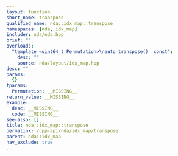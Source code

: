 ```yaml
---
layout: function
short_name: transpose
qualified_name: nda::idx_map::transpose
namespaces: [nda, idx_map]
includer: nda/nda.hpp
brief: ""
overloads:
  "template <uint64_t Permutation>\nauto transpose()  const":
    desc: ""
    source: nda/layout/idx_map.hpp
desc: ""
params:
  {}
tparams:
  Permutation: __MISSING__
return_value: __MISSING__
example:
  desc: __MISSING__
  code: __MISSING__
see-also: []
title: nda::idx_map::transpose
permalink: /cpp-api/nda/idx_map/transpose
parent: nda::idx_map
nav_exclude: true
...
```


